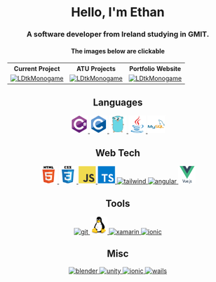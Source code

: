 <h1 align="center">Hello, I'm Ethan</h1>
<h3 align="center">A software developer from Ireland studying in GMIT.</h3>

<h4 align="center">The images below are clickable</h4>

<table align="center">
    <tr>
        <th>Current Project</th>
        <th>ATU Projects</th>
        <th>Portfolio Website</th>
    </tr>
    <tr>
        <td align="center">
            <a href="https://github.com/IrishBruse/LDtkMonogame">
                <img src="https://raw.githubusercontent.com/IrishBruse/LDtkMonogame/main/Icon.png" title="LDtkMonogame" alt="LDtkMonogame" width="40" height="40" />
            </a>
        </td>
        <td align="center">
            <a href="https://github.com/EthanConneely">
                <img src="https://avatars.githubusercontent.com/u/81045973?s=200&v=4" title="Ethan Conneely" alt="LDtkMonogame" width="40" height="40" />
            </a>
        </td>
        <td align="center">
            <a href="https://ethanconneely.com/home">
                <img src="https://raw.githubusercontent.com/IrishBruse/IrishBruse.github.io/main/public/favicon.ico" title="ethanconneely.com/home" alt="LDtkMonogame" width="40" height="40" />
            </a>
        </td>
    </tr>
</table>

<h2 align="center">Languages</h2>
<p align="center">
    <a href="https://docs.microsoft.com/en-us/dotnet/csharp/">
        <img src="https://raw.githubusercontent.com/devicons/devicon/master/icons/csharp/csharp-original.svg" alt="csharp" width="40" height="40" />
    </a>
    <a href="https://www.cprogramming.com/">
        <img src="https://raw.githubusercontent.com/devicons/devicon/master/icons/c/c-original.svg" alt="c" width="40" height="40" />
    </a>
    <a href="https://golang.org">
        <img src="https://raw.githubusercontent.com/devicons/devicon/master/icons/go/go-original.svg" alt="go" width="40" height="40" />
    </a>
    <a href="https://www.java.com">
        <img src="https://raw.githubusercontent.com/devicons/devicon/master/icons/java/java-original.svg" alt="java" width="40" height="40" />
    </a>
    <a href="https://www.mysql.com/">
        <img src="https://raw.githubusercontent.com/devicons/devicon/master/icons/mysql/mysql-original-wordmark.svg" alt="mysql" width="40" height="40" />
    </a>
</p>

<h2 align="center">Web Tech</h2>
<p align="center">
    <a href="https://www.w3.org/html/">
        <img src="https://raw.githubusercontent.com/devicons/devicon/master/icons/html5/html5-original-wordmark.svg" alt="html5" width="40" height="40" />
    </a>
    <a href="https://www.w3schools.com/css/">
        <img src="https://raw.githubusercontent.com/devicons/devicon/master/icons/css3/css3-original-wordmark.svg" alt="css3" width="40" height="40" />
    </a>
    <a href="https://developer.mozilla.org/en-US/docs/Web/JavaScript">
        <img src="https://raw.githubusercontent.com/devicons/devicon/master/icons/javascript/javascript-original.svg" alt="javascript" width="40" height="40" />
    </a>
    <a href="https://www.typescriptlang.org/">
        <img src="https://raw.githubusercontent.com/devicons/devicon/master/icons/typescript/typescript-original.svg" alt="typescript" width="40" height="40" />
    </a>
    <a href="https://tailwindcss.com/">
        <img src="https://www.vectorlogo.zone/logos/tailwindcss/tailwindcss-icon.svg" alt="tailwind" width="40" height="40" />
    </a>
    <a href="https://angular.io">
        <img src="https://angular.io/assets/images/logos/angular/angular.svg" alt="angular" width="40" height="40" />
    </a>
    <a href="https://vuejs.org/">
        <img src="https://raw.githubusercontent.com/devicons/devicon/master/icons/vuejs/vuejs-original-wordmark.svg" alt="vuejs" width="40" height="40" />
    </a>
</p>

<h2 align="center">Tools</h2>
<p align="center">
    <a href="https://git-scm.com/">
        <img src="https://www.vectorlogo.zone/logos/git-scm/git-scm-icon.svg" alt="git" width="40" height="40" />
    </a>
    <a href="https://www.linux.org/">
        <img src="https://raw.githubusercontent.com/devicons/devicon/master/icons/linux/linux-original.svg" alt="linux" width="40" height="40" />
    </a>
    <a href="https://dotnet.microsoft.com/apps/xamarin">
        <img src="https://raw.githubusercontent.com/detain/svg-logos/780f25886640cef088af994181646db2f6b1a3f8/svg/xamarin.svg" alt="xamarin" width="40" height="40" />
    </a>
    <a href="https://code.visualstudio.com/">
        <img src="https://external-content.duckduckgo.com/iu/?u=https%3A%2F%2Fexternal-preview.redd.it%2FWSuAcyz1u8MoF8cokXspkmOIn8oWXaE8JH-SGXbUUW0.png%3Fauto%3Dwebp%26s%3Da6abc62ecb4a08f2bf2f287b79c9bd93006791d1&f=1&nofb=1" alt="ionic" width="40" height="40" />
    </a>
</p>

<h2 align="center">Misc</h2>
<p align="center">
    <a href="https://www.blender.org/">
        <img src="https://download.blender.org/branding/community/blender_community_badge_white.svg" alt="blender" width="40" height="40" />
    </a>
    <a href="https://unity.com/">
        <img src="https://www.vectorlogo.zone/logos/unity3d/unity3d-icon.svg" alt="unity" width="40" height="40" />
    </a>
    <a href="https://ionicframework.com">
        <img src="https://upload.wikimedia.org/wikipedia/commons/d/d1/Ionic_Logo.svg" alt="ionic" width="40" height="40" />
    </a>
    <a href="https://wails.io/docs/about/">
        <img src="https://raw.githubusercontent.com/wailsapp/wails/master/assets/images/logo_cropped.png" alt="wails" width="40" height="40" />
    </a>
</p>
